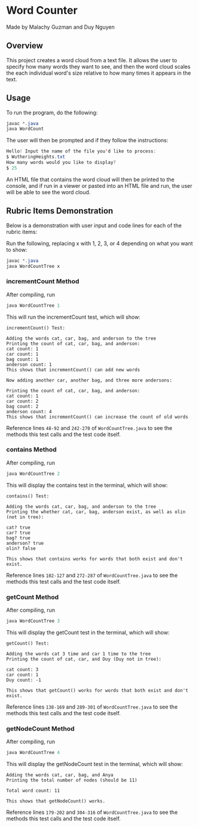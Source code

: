 # Word Counter
Made by Malachy Guzman and Duy Nguyen

## Overview

This project creates a word cloud from a text file. It allows the user to specify how many words they want to see, and then the word cloud scales the each individual word's size relative to how many times it appears in the text.


## Usage

To run the program, do the following:
```java
javac *.java
java WordCount
```
The user will then be prompted and if they follow the instructions:
```java
Hello! Input the name of the file you'd like to process:
$ WutheringHeights.txt
How many words would you like to display?
$ 25
```

An HTML file that contains the word cloud will then be printed to the console, and if run in a viewer or pasted into an HTML file and run, the user will be able to see the word cloud.


## Rubric Items Demonstration
Below is a demonstration with user input and code lines for each of the rubric items:

Run the following, replacing x with 1, 2, 3, or 4 depending on what you want to show:
```java
javac *.java
java WordCountTree x
```


### incrementCount Method
After compiling, run
```java
java WordCountTree 1
```
This will run the incrementCount test, which will show: 
```
incrementCount() Test:

Adding the words cat, car, bag, and anderson to the tree
Printing the count of cat, car, bag, and anderson:
cat count: 1
car count: 1
bag count: 1
anderson count: 1
This shows that incrementCount() can add new words

Now adding another car, another bag, and three more andersons:

Printing the count of cat, car, bag, and anderson:
cat count: 1
car count: 2
bag count: 2
anderson count: 4
This shows that incrementCount() can increase the count of old words
```
Reference lines `48-92` and `242-270` of `WordCountTree.java` to see the methods this test calls and the test code itself. 

### contains Method
After compiling, run
```java
java WordCountTree 2
```
This will display the contains test in the terminal, which will show:

```
contains() Test:

Adding the words cat, car, bag, and anderson to the tree
Printing the whether cat, car, bag, anderson exist, as well as olin (not in tree):

cat? true
car? true
bag? true
anderson? true
olin? false

This shows that contains works for words that both exist and don't exist.
```
Reference lines `102-127` and `272-287` of `WordCountTree.java` to see the methods this test calls and the test code itself. 

### getCount Method
After compiling, run
```java
java WordCountTree 3
```
This will display the getCount test in the terminal, which will show:
```
getCount() Test:

Adding the words cat 3 time and car 1 time to the tree
Printing the count of cat, car, and Duy (Duy not in tree):

cat count: 3
car count: 1
Duy count: -1

This shows that getCount() works for words that both exist and don't exist.
```
Reference lines `138-169` and `289-301` of `WordCountTree.java` to see the methods this test calls and the test code itself. 


### getNodeCount Method
After compiling, run
```java
java WordCountTree 4
```
This will display the getNodeCount test in the terminal, which will show:
```
Adding the words cat, car, bag, and Anya
Printing the total number of nodes (should be 11)

Total word count: 11

This shows that getNodeCount() works.
```
Reference lines `179-202` and `304-316` of `WordCountTree.java` to see the methods this test calls and the test code itself. 

